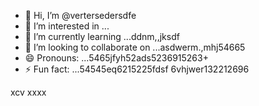 - 👋 Hi, I’m @vertersedersdfe
- 👀 I’m interested in ...
- 🌱 I’m currently learning ...ddnm,,jksdf
- 💞️ I’m looking to collaborate on ...asdwerm.,mhj54665
- 😄 Pronouns: ...5465jfyh52ads5236915263+
- ⚡ Fun fact: ...54545eq6215225fdsf
6vhjwer132212696
<!---vbmsdft5484822
verterseder/verterseder is a ✨ special566 ✨ rep12ository because its `README.md` (this fvxcile) appears on your GitHub profile.
You can click the Preview link to take a look at your changes.5151456
--->
xcv
xxxx
